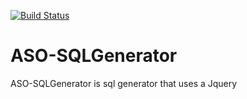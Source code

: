 [![Build Status](https://travis-ci.org/ASO-SQLGenerator/ASO-SQLGenerator.svg?branch=master)](https://travis-ci.org/ASO-SQLGenerator/ASO-SQLGenerator)
# ASO-SQLGenerator
ASO-SQLGenerator is sql generator that uses a Jquery
